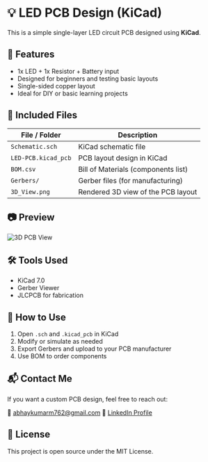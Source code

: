 
# 💡 LED PCB Design (KiCad)

This is a simple single-layer LED circuit PCB designed using **KiCad**.

## 🔧 Features
- 1x LED + 1x Resistor + Battery input
- Designed for beginners and testing basic layouts
- Single-sided copper layout
- Ideal for DIY or basic learning projects

## 📁 Included Files

| File / Folder       | Description                          |
|---------------------|--------------------------------------|
| `Schematic.sch`     | KiCad schematic file                 |
| `LED-PCB.kicad_pcb` | PCB layout design in KiCad           |
| `BOM.csv`           | Bill of Materials (components list)  |
| `Gerbers/`          | Gerber files (for manufacturing)     |
| `3D_View.png`       | Rendered 3D view of the PCB layout   |

## 📷 Preview

![3D PCB View](3D_View.png)

## 🛠 Tools Used
- KiCad 7.0
- Gerber Viewer
- JLCPCB for fabrication

## 🚀 How to Use
1. Open `.sch` and `.kicad_pcb` in KiCad
2. Modify or simulate as needed
3. Export Gerbers and upload to your PCB manufacturer
4. Use BOM to order components

## 📬 Contact Me
If you want a custom PCB design, feel free to reach out:

📧 abhaykumarm762@gmail.com
🔗 [LinkedIn Profile](https://www.linkedin.com/in/abhay-kumar-305374236  )

## 🪪 License
This project is open source under the MIT License.

